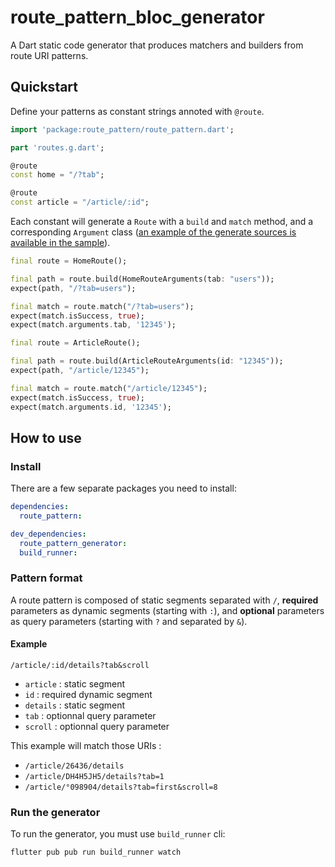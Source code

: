 # route_pattern_bloc_generator

A Dart static code generator that produces matchers and builders from route URI patterns.

## Quickstart

Define your patterns as constant strings annoted with `@route`.

```dart
import 'package:route_pattern/route_pattern.dart';

part 'routes.g.dart';

@route
const home = "/?tab";

@route
const article = "/article/:id";
```

Each constant will generate a `Route` with a `build` and `match` method, and a corresponding `Argument` class ([an example of the generate sources is available in the sample](sample/lib/routes.g.dart)).

```dart
final route = HomeRoute();

final path = route.build(HomeRouteArguments(tab: "users"));
expect(path, "/?tab=users");

final match = route.match("/?tab=users");
expect(match.isSuccess, true);
expect(match.arguments.tab, '12345');

final route = ArticleRoute();

final path = route.build(ArticleRouteArguments(id: "12345"));
expect(path, "/article/12345");

final match = route.match("/article/12345");
expect(match.isSuccess, true);
expect(match.arguments.id, '12345');
```

## How to use

### Install

There are a few separate packages you need to install:

```yaml
dependencies:
  route_pattern:

dev_dependencies:
  route_pattern_generator: 
  build_runner: 
```

### Pattern format

A route pattern is composed of static segments separated with `/`, **required** parameters as dynamic segments (starting with `:`), and **optional** parameters as query parameters (starting with `?` and separated by `&`).

#### Example

`/article/:id/details?tab&scroll`

* `article` : static segment
* `id` : required dynamic segment
* `details` : static segment
* `tab` : optionnal query parameter
* `scroll` : optionnal query parameter

This example will match those URIs :

* `/article/26436/details`
* `/article/DH4H5JH5/details?tab=1`
* `/article/°098904/details?tab=first&scroll=8`

### Run the generator

To run the generator, you must use `build_runner` cli:

```sh
flutter pub pub run build_runner watch
```